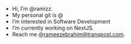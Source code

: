 - Hi, I’m @ramizz.
- My personal git is @
- I’m interested in Software Development
- I’m currently working on NextJS.
- Reach me @rameezebrahim@transpost.com.
<!---
raamizz/raamizz is a ✨ special ✨ repository because its `README.md` (this file) appears on your GitHub profile.
You can click the Preview link to take a look at your changes.
--->
